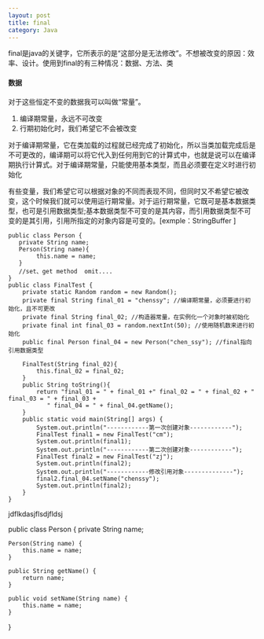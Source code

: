 ```yaml
---
layout: post
title: final 
category: Java
---
```


final是java的关键字，它所表示的是“这部分是无法修改”。不想被改变的原因：效率、设计。使用到final的有三种情况：数据、方法、类   

#### 数据  
对于这些恒定不变的数据我可以叫做“常量”。
1. 编译期常量，永远不可改变
2. 行期初始化时，我们希望它不会被改变

对于编译期常量，它在类加载的过程就已经完成了初始化，所以当类加载完成后是不可更改的，编译期可以将它代入到任何用到它的计算式中，也就是说可以在编译期执行计算式。对于编译期常量，只能使用基本类型，而且必须要在定义时进行初始化 <br/>    

有些变量，我们希望它可以根据对象的不同而表现不同，但同时又不希望它被改变，这个时候我们就可以使用运行期常量。对于运行期常量，它既可是基本数据类型，也可是引用数据类型;基本数据类型不可变的是其内容，而引用数据类型不可变的是其引用，引用所指定的对象内容是可变的。[exmple：StringBuffer ]  <br/>  

    public class Person {
       private String name;
       Person(String name){
            this.name = name; 
       } 
       //set、get method  omit....
    }
    public class FinalTest {
        private static Random random = new Random();
        private final String final_01 = "chenssy"; //编译期常量，必须要进行初始化，且不可更改
        private final String final_02; //构造器常量，在实例化一个对象时被初始化
        private final int final_03 = random.nextInt(50); //使用随机数来进行初始化
        public final Person final_04 = new Person("chen_ssy"); //final指向引用数据类型

        FinalTest(String final_02){
            this.final_02 = final_02;
        }
        public String toString(){
            return "final_01 = " + final_01 +" final_02 = " + final_02 + " final_03 = " + final_03 +
               " final_04 = " + final_04.getName();
        }
        public static void main(String[] args) {
            System.out.println("------------第一次创建对象------------");
            FinalTest final1 = new FinalTest("cm");
            System.out.println(final1);
            System.out.println("------------第二次创建对象------------");
            FinalTest final2 = new FinalTest("zj");
            System.out.println(final2);
            System.out.println("------------修改引用对象--------------");
            final2.final_04.setName("chenssy");
            System.out.println(final2);
        }
    }









jdflkdasjflsdjfldsj




public class Person {
	private String name;

	Person(String name) {
		this.name = name;
	}

	public String getName() {
		return name;
	}

	public void setName(String name) {
		this.name = name;
	}

}
